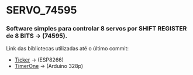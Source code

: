 # SERVO_74595
### Software simples para controlar 8 servos por SHIFT REGISTER de 8 BITS -> (74595).

Link das bibliotecas utilizadas até o último commit: 
- [Ticker](https://github.com/esp8266/Arduino/tree/master/libraries/Ticker) -> (ESP8266) 
- [TimerOne](https://github.com/PaulStoffregen/TimerOne) -> (Arduino 328p)
